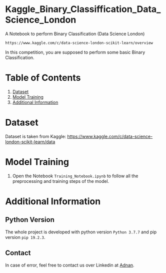 # Kaggle_Binary_Classiffication_Data_Science_London
A Notebook to perform Binary Classification (Data Science London)

    https://www.kaggle.com/c/data-science-london-scikit-learn/overview

In this competition, you are supposed to perform some basic Binary Classification.


# Table of Contents
1. [ Dataset ](#data)
2. [ Model Training ](#Using)
3. [ Additional Information ](#info)


<a name="data"></a>
# Dataset

Dataset is taken from Kaggle: https://www.kaggle.com/c/data-science-london-scikit-learn/data



<a name="using"></a>
# Model Training

1. Open the Notebook `Training_Notebook.ipynb` to follow all the preprocessing and training steps of the model.
 

<a name="Version"></a>

<a name="info"></a>
# Additional Information

## Python Version
The whole project is developed with python version `Python 3.7.7` and pip version `pip 19.2.3`.
## Contact
In case of error, feel free to contact us over Linkedin at [Adnan](https://www.linkedin.com/in/adnan-karol-aa1666179/).


